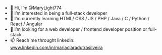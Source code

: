- 👋 Hi, I’m @MaryLight774
- 👀 I’m interested in being a full-stack developer
- 🌱 I’m currently learning HTML/ CSS / JS / PHP / Java / C / Python / React / Angular
- 💞️ I’m looking for a web developer / frontend developer position or full-stack
- 📫 Reach me throught linkedin: www.linkedin.com/in/mariaclaradutrasilveira

<!---
MaryLight774/MaryLight774 is a ✨ special ✨ repository because its `README.md` (this file) appears on your GitHub profile.
You can click the Preview link to take a look at your changes.
--->
